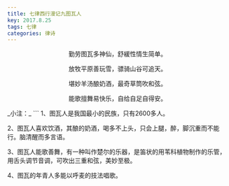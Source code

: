 ```yaml
---
title: 七律西行漫记九图瓦人
key: 2017.8.25
tags: 七律
categories: 律诗
---
```


<p align="center">勤劳图瓦多神仙，舒緩性情生简单。
</p>
<p align="center">放牧平原善玩雪，骠骑山谷可追天。
</p>
<p align="center">堪妙羊汤酿奶酒，最奇草筒吹和弦。
</p>
<p align="center">能歌擅舞易快乐，自给自足自得安。
</p>
_小注：_
```
1、图瓦人是我国最小的民族，只有2600多人。

2、图瓦人喜欢饮酒，其酿的奶酒，喝多不上头，只会上腿，醉，脚沉重而不能行。脑清醒而多言语。

3、图瓦人能歌善舞，有一种叫作楚尔的乐器，是笛状的用苇科植物制作的乐管，用舌头调节音调，可吹出三重和弦，美妙至极。

4、图瓦的年青人多能以呼麦的技法唱歌。

```